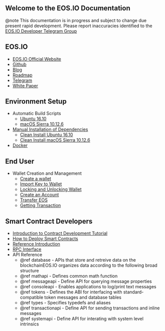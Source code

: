 Welcome to the EOS.IO Documentation
-----------------------------------

@note This documentation is in progress and subject to change due present rapid development. Please report inaccuracies identified to the [EOS.IO Developer Telegram Group](https://t.me/joinchat/EaEnSUPktgfoI-XPfMYtcQ)

## EOS.IO
 - [EOS.IO Official Website](https://www.eos.io/)
 - [Github](https://github.com/eosio)
 - [Blog](https://steemit.com/@eosio)
 - [Roadmap](https://github.com/EOSIO/Documentation/blob/master/Roadmap.md/)
 - [Telegram](https://www.eos.io/chat/)
 - [White Paper](https://github.com/EOSIO/Documentation/blob/master/TechnicalWhitePaper.md/)

## Environment Setup
- Automatic Build Scripts
 	- [Ubuntu 16.10](https://github.com/EOSIO/eos#autoubuntu)
	- [macOS Sierra 10.12.6](https://github.com/EOSIO/eos#automac)
- [Manual Installation of Dependencies](https://github.com/EOSIO/eos#manualdep)
	- [Clean Install Ubuntu 16.10](https://github.com/EOSIO/eos#ubuntu)
	- [Clean Install macOS Sierra 10.12.6](https://github.com/EOSIO/eos#macos)
- [Docker](https://github.com/EOSIO/eos/tree/master/Docker)

## End User
- Wallet Creation and Management
	- [Create a wallet](https://eosio.github.io/eos/group__eosc.html#createwallet)
	- [Import Key to Wallet](https://eosio.github.io/eos/group__eosc.html#importkey)
	- [Locking and Unlocking Wallet](https://eosio.github.io/eos/group__eosc.html#lockwallets)
	- [Create an Account](https://eosio.github.io/eos/group__eosc.html#createaccount)
	- [Transfer EOS](https://eosio.github.io/eos/group__eosc.html#transfereos)
	- [Getting Transaction](https://eosio.github.io/eos/group__eosc.html#gettingtransaction)

## Smart Contract Developers
- [Introduction to Contract Development Tutorial](https://eosio.github.io/eos/md_contracts_eoslib_tutorial.html)
- [How to Deploy Smart Contracts](https://github.com/EOSIO/eos#accountssmartcontracts)
- [Reference Introduction](https://eosio.github.io/eos/group__contractdev.html)
- [RPC Interface](https://eosio.github.io/eos/group__eosiorpc.html)
- API Reference
	- @ref database - APIs that store and retreive data on the blockchainEOS.IO organizes data according to the following broad structure
	- @ref mathapi - Defines common math function
	- @ref messageapi - Define API for querying message properties
	- @ref consoleapi - Enables applications to log/print text messages
	- @ref tokens - Defines the ABI for interfacing with standard-compatible token messages and database tables
	- @ref types - Specifies typedefs and aliases
	- @ref transactionapi - Define API for sending transactions and inline messages
	- @ref systemapi - 	Define API for interating with system level intrinsics
